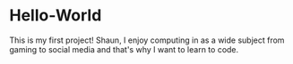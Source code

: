 # Hello-World
This is my first project!
 Shaun, I enjoy computing in as a wide subject from gaming to social media and that's why I want to learn to code.
